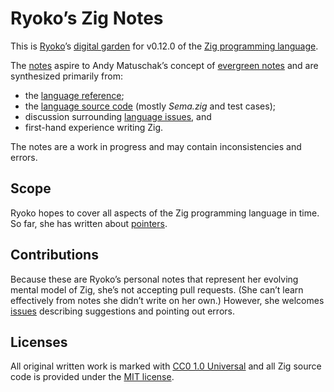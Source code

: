 # Ryoko’s Zig Notes #

This is [Ryoko]’s [digital garden] for v0.12.0 of the [Zig programming language].

The [notes](./notes) aspire to Andy Matuschak’s concept of [evergreen notes] and are synthesized primarily from:

- the [language reference];
- the [language source code] (mostly *Sema.zig* and test cases);
- discussion surrounding [language issues][ziglang/zig issues], and
- first-hand experience writing Zig.

The notes are a work in progress and may contain inconsistencies and errors.

## Scope ##

Ryoko hopes to cover all aspects of the Zig programming language in time. So far, she has written about [pointers](./notes/pointer.md).

## Contributions ##

Because these are Ryoko’s personal notes that represent her evolving mental model of Zig, she’s not accepting pull requests. (She can’t learn effectively from notes she didn’t write on her own.) However, she welcomes [issues] describing suggestions and pointing out errors.

## Licenses ##

All original written work is marked with [CC0 1.0 Universal] and all Zig source code is provided under the [MIT license].

[CC0 1.0 Universal]: https://creativecommons.org/publicdomain/zero/1.0/
[digital garden]: https://maggieappleton.com/garden-history
[evergreen notes]: https://notes.andymatuschak.org/Evergreen_notes
[issues]: https://github.com/ok-ryoko/zig-notes/issues
[language reference]: https://ziglang.org/documentation/0.12.0/
[language source code]: https://github.com/ziglang/zig/tree/0.12.0
[MIT license]: https://choosealicense.com/licenses/mit/
[Ryoko]: https://github.com/ok-ryoko
[Zig programming language]: https://ziglang.org
[ziglang/zig issues]: https://github.com/ziglang/zig/issues
